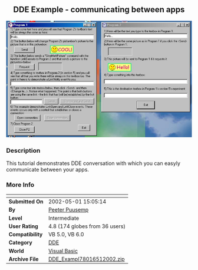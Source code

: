 ﻿<div align="center">

## DDE Example \- communicating between apps

<img src="PIC20025182822137.jpg">
</div>

### Description

This tutorial demonstrates DDE conversation with which you can easyly communicate between your apps.
 
### More Info
 


<span>             |<span>
---                |---
**Submitted On**   |2002-05-01 15:05:14
**By**             |[Peeter Puusemp](https://github.com/Planet-Source-Code/PSCIndex/blob/master/ByAuthor/peeter-puusemp.md)
**Level**          |Intermediate
**User Rating**    |4.8 (174 globes from 36 users)
**Compatibility**  |VB 5\.0, VB 6\.0
**Category**       |[DDE](https://github.com/Planet-Source-Code/PSCIndex/blob/master/ByCategory/dde__1-28.md)
**World**          |[Visual Basic](https://github.com/Planet-Source-Code/PSCIndex/blob/master/ByWorld/visual-basic.md)
**Archive File**   |[DDE\_Exampl78016512002\.zip](https://github.com/Planet-Source-Code/peeter-puusemp-dde-example-communicating-between-apps__1-34285/archive/master.zip)








